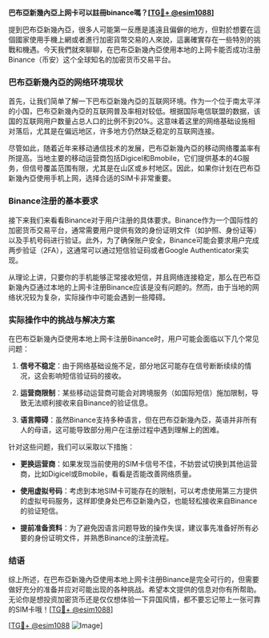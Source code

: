 **巴布亞新幾內亞上网卡可以註冊binance嗎？[[TG💪+ @esim1088](https://t.me/s/esim1088)]**

提到巴布亞新幾內亞，很多人可能第一反應是遙遠且偏僻的地方，但對於想要在這個國家使用手機上網或者進行加密貨幣交易的人來說，這裏確實存在一些特別的挑戰和機遇。今天我們就來聊聊，在巴布亞新幾內亞使用本地的上网卡能否成功注册 Binance（币安）这个全球知名的加密货币交易平台。

### 巴布亞新幾內亞的网络环境现状

首先，让我们简单了解一下巴布亞新幾內亞的互联网环境。作为一个位于南太平洋的小国，巴布亞新幾內亞的互联网普及率相对较低。根据国际电信联盟的数据，该国的互联网用户数量占总人口的比例不到20%。这意味着这里的网络基础设施相对落后，尤其是在偏远地区，许多地方仍然缺乏稳定的互联网连接。

尽管如此，随着近年来移动通信技术的发展，巴布亞新幾內亞的移动网络覆盖率有所提高。当地主要的移动运营商包括Digicel和Bmobile，它们提供基本的4G服务，但信号覆盖范围有限，尤其是在山区或乡村地区。因此，如果你计划在巴布亞新幾內亞使用手机上网，选择合适的SIM卡非常重要。

### Binance注册的基本要求

接下来我们来看看Binance对于用户注册的具体要求。Binance作为一个国际性的加密货币交易平台，通常需要用户提供有效的身份证明文件（如护照、身份证等）以及手机号码进行验证。此外，为了确保账户安全，Binance可能会要求用户完成两步验证（2FA），这通常可以通过短信验证码或者Google Authenticator来实现。

从理论上讲，只要你的手机能够正常接收短信，并且网络连接稳定，那么在巴布亞新幾內亞通过本地的上网卡注册Binance应该是没有问题的。然而，由于当地的网络状况较为复杂，实际操作中可能会遇到一些障碍。

### 实际操作中的挑战与解决方案

在巴布亞新幾內亞使用本地上网卡注册Binance时，用户可能会面临以下几个常见问题：

1. **信号不稳定**：由于网络基础设施不足，部分地区可能存在信号断断续续的情况，这会影响短信验证码的接收。
   
2. **运营商限制**：某些移动运营商可能会对跨境服务（如国际短信）施加限制，导致无法顺利接收来自Binance的验证信息。

3. **语言障碍**：虽然Binance支持多种语言，但在巴布亞新幾內亞，英语并非所有人的母语，这可能导致部分用户在注册过程中遇到理解上的困难。

针对这些问题，我们可以采取以下措施：

- **更换运营商**：如果发现当前使用的SIM卡信号不佳，不妨尝试切换到其他运营商，比如Digicel或Bmobile，看看是否能改善网络质量。
  
- **使用虚拟号码**：考虑到本地SIM卡可能存在的限制，可以考虑使用第三方提供的虚拟号码服务，这样即使身处巴布亞新幾內亞，也能轻松接收来自Binance的验证短信。

- **提前准备资料**：为了避免因语言问题导致的操作失误，建议事先准备好所有必要的身份证明文件，并熟悉Binance的注册流程。

### 结语

综上所述，在巴布亞新幾內亞使用本地上网卡注册Binance是完全可行的，但需要做好充分的准备并应对可能出现的各种挑战。希望本文提供的信息对你有所帮助。无论你是想投资加密货币还是仅仅想体验一下异国风情，都不要忘记带上一张可靠的SIM卡哦！[[TG💪+ @esim1088](https://t.me/s/esim1088)]

[[TG💪+ @esim1088](https://t.me/s/esim1088) ![Image](https://i.postimg.cc/4NQfJmqS/Snipaste-2025-05-13-00-14-12.png)]